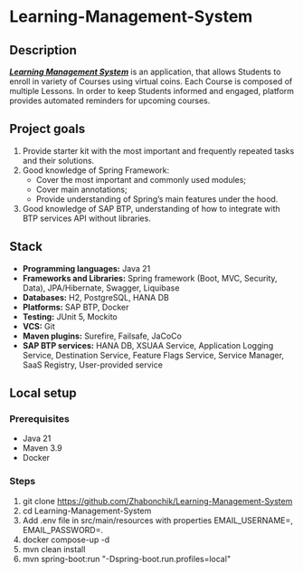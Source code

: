# Learning-Management-System


## Description
<ins>***Learning Management System***</ins> is an application, that allows Students to enroll in variety of Courses using virtual coins. Each Course is composed of multiple Lessons. In order to keep Students informed and engaged, platform provides automated reminders for upcoming courses.

## Project goals
1. Provide starter kit with the most important and frequently repeated tasks and their solutions.
2. Good knowledge of Spring Framework:
    * Cover the most important and commonly used modules;
    * Cover main annotations;
    * Provide understanding of Spring’s main features under the hood.
3. Good knowledge of SAP BTP, understanding of how to integrate with BTP services API without libraries.

## Stack
- **Programming languages:** Java 21
- **Frameworks and Libraries:** Spring framework (Boot, MVC, Security, Data), JPA/Hibernate, Swagger, Liquibase
- **Databases:** H2, PostgreSQL, HANA DB
- **Platforms:** SAP BTP, Docker
- **Testing:** JUnit 5, Mockito
- **VCS:** Git
- **Maven plugins:** Surefire, Failsafe, JaCoCo
- **SAP BTP services:** HANA DB, XSUAA Service, Application Logging Service, Destination Service,
  Feature Flags Service, Service Manager, SaaS Registry, User-provided service

## Local setup
### Prerequisites
* Java 21
* Maven 3.9
* Docker
### Steps
1. git clone https://github.com/Zhabonchik/Learning-Management-System
2. cd Learning-Management-System
3. Add .env file in src/main/resources with properties EMAIL_USERNAME=, EMAIL_PASSWORD=.
4. docker compose-up -d
5. mvn clean install
6. mvn spring-boot:run "-Dspring-boot.run.profiles=local"
